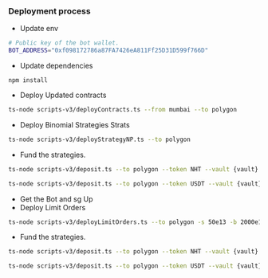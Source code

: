### Deployment process

- Update env 
```sh
# Public key of the bot wallet.
BOT_ADDRESS="0xf098172786a87FA7426eA811Ff25D31D599f766D" 
```
- Update dependencies
```
npm install
```
- Deploy Updated contracts
```sh 
ts-node scripts-v3/deployContracts.ts --from mumbai --to polygon 
``` 
- Deploy Binomial Strategies Strats
```sh
ts-node scripts-v3/deployStrategyNP.ts --to polygon
```
- Fund the strategies.
```sh
ts-node scripts-v3/deposit.ts --to polygon --token NHT --vault {vault} --amount 500000
```
```sh
ts-node scripts-v3/deposit.ts --to polygon --token USDT --vault {vault} --amount 300
```
- Get the Bot and sg Up
- Deploy Limit Orders
```sh
ts-node scripts-v3/deployLimitOrders.ts --to polygon -s 50e13 -b 2000e18 
```
- Fund the strategies.
```sh
ts-node scripts-v3/deposit.ts --to polygon --token NHT --vault {vault} --amount 1500000
```
```sh
ts-node scripts-v3/deposit.ts --to polygon --token USDT --vault {vault} --amount 550